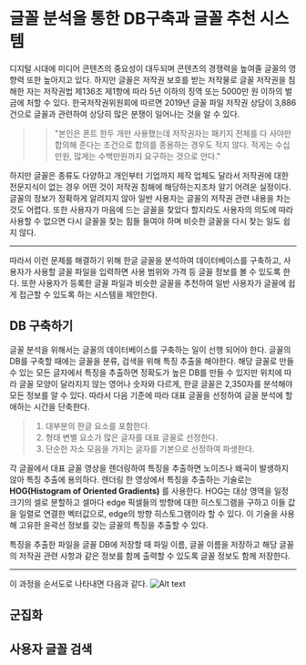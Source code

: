 # 글꼴 분석을 통한 DB구축과 글꼴 추천 시스템

디지털 시대에 미디어 콘텐츠의 중요성이 대두되며 콘텐츠의 경쟁력을 높여줄 글꼴의 영향력 또한 높아지고 있다. 하지만 글꼴은 저작권 보호를 받는 저작물로 글꼴 저작권을 침해한 자는 저작권법 제136조 제1항에 따라 5년 이하의 징역 또는 5000만 원 이하의 벌금에 처할 수 있다. 한국저작권위원회에 따르면 2019년 글꼴 파일 저작권 상담이 3,886건으로 글꼴과 관련하여 상당히 많은 분쟁이 일어나는 것을 알 수 있다. 

> >"본인은 폰트 한두 개만 사용했는데 저작권자는 패키지 전체를 다 사야만 합의해 준다는 조건으로 합의를 종용하는 경우도 적지 않다. 적게는 수십만원, 많게는 수백만원까지 요구하는 것으로 안다."

하지만 글꼴은 종류도 다양하고 개인부터 기업까지 제작 업체도 달라서 저작권에 대한 전문지식이 없는 경우 어떤 것이 저작권 침해에 해당하는지조차 알기 어려운 실정이다. 글꼴의 정보가 정확하게 알려지지 않아 일반 사용자는 글꼴의 저작권 관련 내용을 차는 것도 어렵다. 또한 사용자가 마음에 드는 글꼴을 찾았다 할지라도 사용자의 의도에 따라 사용할 수 없으면 다시 글꼴을 찾는 힘들 들여야 하며 비슷한 글꼴을 다시 찾는 일도 쉽지 않다.

* * *
따라서 이런 문제를 해결하기 위해 한글 글꼴을 분석하여 데이터베이스를 구축하고, 사용자가 사용할 글꼴 파일을 입력하면 사용 범위와 가격 등 글꼴 정보를 볼 수 있도록 한다. 또한 사용자가 등록한 글꼴 파일과 비슷한 글꼴을 추천하여 일반 사용자가 글꼴에 쉽게 접근할 수 있도록 하는 시스템을 제안한다.

## DB 구축하기

글꼴 분석을 위해서는 글꼴의 데이터베이스를 구축하는 일이 선행 되어야 한다. 글꼴의 DB를 구축할 때에는 글꼴을 분류, 검색을 위해 특징 추출을 해야한다.
해당 글꼴로 만들 수 있는 모든 글자에서 특징을 추출하면 정확도가 높은 DB를 만들 수 있지만 위치에 따라 글꼴 모양이 달라지지 않는 영어나 숫자와 다르게, 한글 글꼴은 2,350자를 분석해야 모든 정보를 알 수 있다. 따라서 다음 기준에 따라 대표 글꼴을 선정하여 글꼴 분석에 할애하는 시간을 단축한다.

> 1. 대부분의 한글 요소를 포함한다.
> 1. 형태 변별 요소가 많은 글자를 대표 글꼴로 선정한다.
> 1. 단순한 자소 모음을 가지는 글자를 기본으로 선정하여 파생한다.

각 글꼴에서 대표 글꼴 영상을 렌더링하여 특징을 추출하면 노이즈나 왜곡이 발생하지 않아 특징 추출에 용의하다. 렌더링 한 영상에서 특징을 추출하는 기술로는 **HOG(Histogram of Oriented Gradients)** 를 사용한다. HOG는 대상 영역을 일정 크기의 셀로 분할하고 셀마다 edge 픽셀들의 방향에 대한 히스토그램을 구하고 이들 값을 일렬로 연결한 벡터값으로, edge의 방향 히스토그램이라 할 수 있다. 이 기술을 사용해 고유한 윤곽선 정보를 갖는 글꼴의 특징을 추출할 수 있다.

특징을 추출한 파일을 글꼴 DB에 저장할 때 파일 이름, 글꼴 이름을 저장하고 해당 글꼴의 저작권 관련 사항과 같은 정보를 함께 출력할 수 있도록 글꼴 정보도 함께 저장한다.

* * *
이 과정을 순서도로 나타내면 다음과 같다.
![Alt text](![순서도1](https://user-images.githubusercontent.com/90589294/139540188-d745bb53-42be-4ad6-a94d-6303ae10bb2c.jpg))

## 군집화

## 사용자 글꼴 검색

